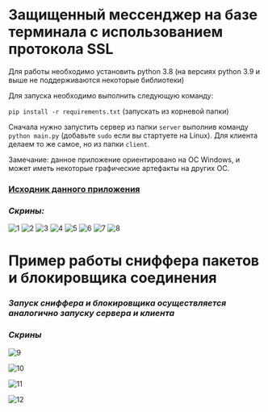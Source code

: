 # Защищенный мессенджер на базе терминала с использованием протокола SSL

Для работы необходимо установить python 3.8 (на версиях python 3.9 и выше не поддерживаются некоторые библиотеки)

Для запуска необходимо выполнить следующую команду:

```pip install -r requirements.txt``` (запускать из корневой папки)

Сначала нужно запустить сервер из папки ```server``` выполнив команду ```python main.py``` (добавьте ```sudo``` если вы стартуете на Linux). Для клиента делаем то же самое, но из папки ```client```.

Замечание: данное приложение ориентировано на ОС Windows, и может иметь некоторые графические артефакты на других ОС.

### [Исходник данного приложения](https://github.com/yoelbassin/chat)

### *Скрины:*

![1](https://github.com/Staval-l/CP/blob/master/images/1.png?raw=true)
![2](https://github.com/Staval-l/CP/blob/master/images/2.png?raw=true)
![3](https://github.com/Staval-l/CP/blob/master/images/3.png?raw=true)
![4](https://github.com/Staval-l/CP/blob/master/images/4.png?raw=true)
![5](https://github.com/Staval-l/CP/blob/master/images/5.png?raw=true)
![6](https://github.com/Staval-l/CP/blob/master/images/6.png?raw=true)
![7](https://github.com/Staval-l/CP/blob/master/images/7.png?raw=true)
![8](https://github.com/Staval-l/CP/blob/master/images/8.png?raw=true)

# Пример работы сниффера пакетов и блокировщика соединения

### *Запуск сниффера и блокировщика осуществляется аналогично запуску сервера и клиента*

### *Скрины*

![9](https://github.com/Staval-l/CP/blob/master/images/9.png?raw=true)

![10](https://github.com/Staval-l/CP/blob/master/images/10.png?raw=true)

![11](https://github.com/Staval-l/CP/blob/master/images/11.png?raw=true)

![12](https://github.com/Staval-l/CP/blob/master/images/12.png?raw=true)
